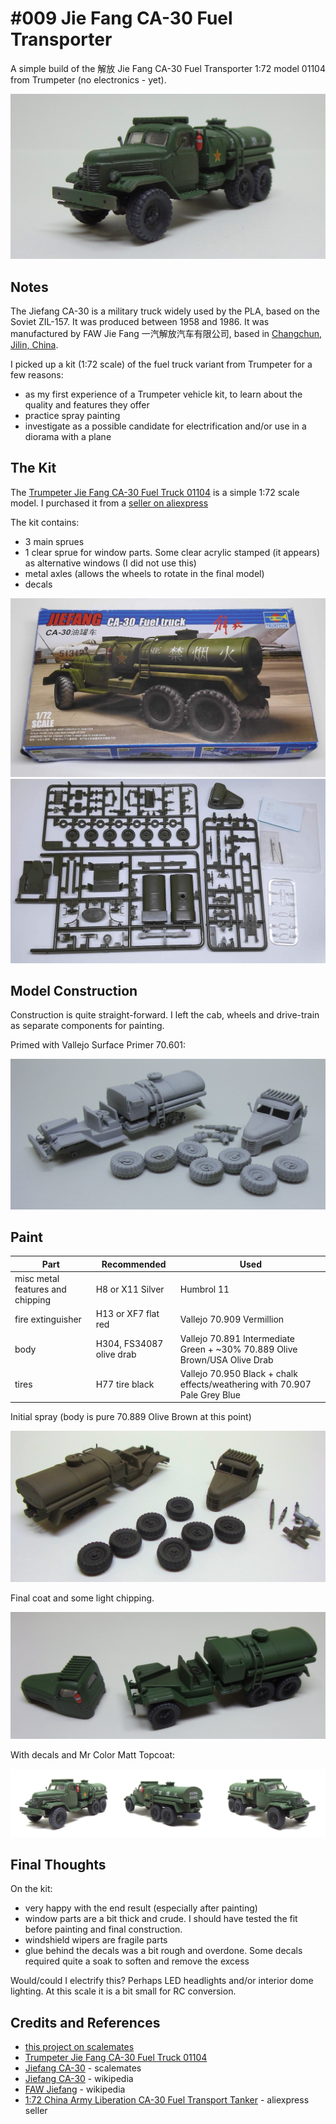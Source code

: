 # #009 Jie Fang CA-30 Fuel Transporter

A simple build of the 解放 Jie Fang CA-30 Fuel Transporter 1:72 model 01104 from Trumpeter (no electronics - yet).

![Build](./assets/CA30FuelTransporter_build.jpg?raw=true)

## Notes

The Jiefang CA-30 is a military truck widely used by the PLA, based on the Soviet ZIL-157.
It was produced between 1958 and 1986.
It was manufactured by FAW Jie Fang 一汽解放汽车有限公司, based in [Changchun, Jilin, China](https://goo.gl/maps/KqF9NMPK2o4Nn5do7).

I picked up a kit (1:72 scale) of the fuel truck variant from Trumpeter for a few reasons:

* as my first experience of a Trumpeter vehicle kit, to learn about the quality and features they offer
* practice spray painting
* investigate as a possible candidate for electrification and/or use in a diorama with a plane

## The Kit

The [Trumpeter Jie Fang CA-30 Fuel Truck 01104](http://www.trumpeter-china.com/index.php?g=home&m=product&a=show&id=2796&l=en)
is a simple 1:72 scale model. I purchased it from a [seller on aliexpress](https://www.aliexpress.com/item/32834495380.html)

The kit contains:

* 3 main sprues
* 1 clear sprue for window parts. Some clear acrylic stamped (it appears) as alternative windows (I did not use this)
* metal axles (allows the wheels to rotate in the final model)
* decals

![kit_box](./assets/kit_box.jpg?raw=true)
![kit_parts](./assets/kit_parts.jpg?raw=true)

## Model Construction

Construction is quite straight-forward. I left the cab, wheels and drive-train as separate components for painting.

Primed with Vallejo Surface Primer 70.601:

![build_01](./assets/build_01.jpg?raw=true)

## Paint

| Part                               | Recommended              | Used |
|------------------------------------|--------------------------|------|
| misc metal features and chipping   | H8 or X11 Silver         | Humbrol 11 |
| fire extinguisher                  | H13 or XF7 flat red      | Vallejo 70.909 Vermillion |
| body                               | H304, FS34087 olive drab | Vallejo 70.891 Intermediate Green + ~30% 70.889 Olive Brown/USA Olive Drab |
| tires                              | H77 tire black           | Vallejo 70.950 Black + chalk effects/weathering with 70.907 Pale Grey Blue |

Initial spray (body is pure 70.889 Olive Brown at this point)

![build_02](./assets/build_02.jpg?raw=true)

Final coat and some light chipping.

![build_03](./assets/build_03.jpg?raw=true)

With decals and Mr Color Matt Topcoat:

![build_04](./assets/build_04.jpg?raw=true)

## Final Thoughts

On the kit:

* very happy with the end result (especially after painting)
* window parts are a bit thick and crude. I should have tested the fit before painting and final construction.
* windshield wipers are fragile parts
* glue behind the decals was a bit rough and overdone. Some decals required quite a soak to soften and remove the excess

Would/could I electrify this? Perhaps LED headlights and/or interior dome lighting. At this scale it is a bit small for RC conversion.

## Credits and References

* [this project on scalemates](https://www.scalemates.com/profiles/mate.php?id=74137&p=projects&project=93196)
* [Trumpeter Jie Fang CA-30 Fuel Truck 01104](http://www.trumpeter-china.com/index.php?g=home&m=product&a=show&id=2796&l=en)
* [Jiefang CA-30](https://www.scalemates.com/kits/trumpeter-01104-jiefang-ca-30--195821) - scalemates
* [Jiefang CA-30](https://en.wikipedia.org/wiki/Jiefang_CA-30) - wikipedia
* [FAW Jiefang](https://en.wikipedia.org/wiki/FAW_Jiefang) - wikipedia
* [1:72 China Army Liberation CA-30 Fuel Transport Tanker](https://www.aliexpress.com/item/32834495380.html) - aliexpress seller
